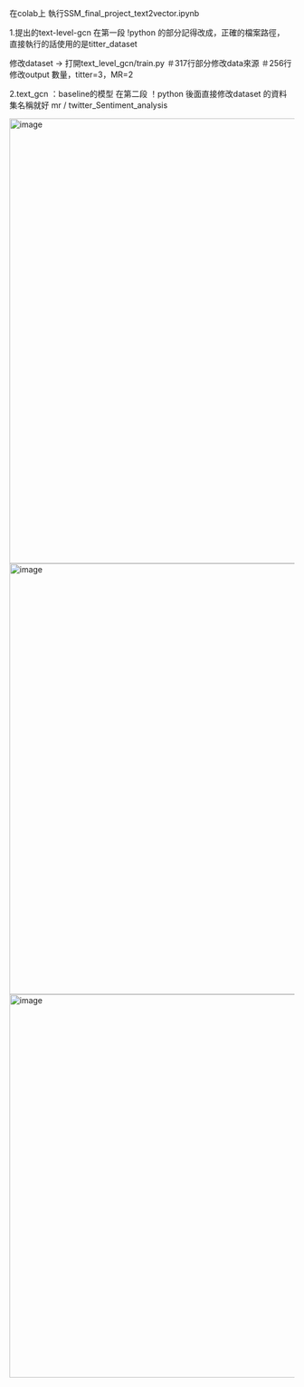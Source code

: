 在colab上 執行SSM_final_project_text2vector.ipynb 

1.提出的text-level-gcn
在第一段 !python 的部分記得改成，正確的檔案路徑，
直接執行的話使用的是titter_dataset

修改dataset -> 打開text_level_gcn/train.py
＃317行部分修改data來源
＃256行 修改output 數量，titter=3，MR=2


2.text_gcn ：baseline的模型
在第二段 ！python 後面直接修改dataset 的資料集名稱就好 mr / twitter_Sentiment_analysis

<img width="785" alt="image" src="https://github.com/WaiterHsu/test_action/assets/94036395/305cb3de-64c3-4f78-9a11-dedf1b724044">

<img width="760" alt="image" src="https://github.com/WaiterHsu/test_action/assets/94036395/0bf1a395-1db9-4b98-bb03-e855c9dbb5de">

<img width="676" alt="image" src="https://github.com/WaiterHsu/test_action/assets/94036395/a4506dd4-d986-4bd9-8d4d-b45fb3c761d2">

